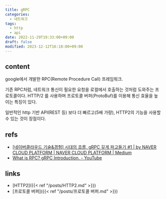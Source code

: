 ```yaml
---
title: gRPC
categories:
  - 네트워크
tags:
  - http
  - api
date: 2022-11-29T19:33:00+09:00
draft: false
modified: 2023-12-12T16:18:00+09:00
---
```


## content
google에서 개발한 RPC(Remote Procedure Call) 프레임워크.

기존 RPC처럼, 네트워크 통신이 필요한 요청을 로컬에서 호출하는 것처럼 도와주는 프로토콜이다. HTTP/2 를 사용하며 프로토콜 버퍼(ProtoBuf)를 이용해 통신 효율을 높이는 특징이 있다.

일반적인 http 기반 API(REST 등) 보다 더 빠르고(5배 가량), HTTP2의 기능을 사용할 수 있는 것이 장점이다.

## refs
- [[네이버클라우드 기술&경험] 시대의 흐름, gRPC 깊게 파고들기 #1 | by NAVER CLOUD PLATFORM | NAVER CLOUD PLATFORM | Medium](https://medium.com/naver-cloud-platform/nbp-%EA%B8%B0%EC%88%A0-%EA%B2%BD%ED%97%98-%EC%8B%9C%EB%8C%80%EC%9D%98-%ED%9D%90%EB%A6%84-grpc-%EA%B9%8A%EA%B2%8C-%ED%8C%8C%EA%B3%A0%EB%93%A4%EA%B8%B0-1-39e97cb3460)
- [What is RPC? gRPC Introduction. - YouTube](https://www.youtube.com/watch?v=gnchfOojMk4&t=11s&ab_channel=ByteByteGo)


## links
- [HTTP2]({{< ref "/posts/HTTP2.md" >}})
- [프로토콜 버퍼]({{< ref "/posts/프로토콜 버퍼.md" >}})

